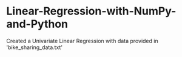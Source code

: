 # Linear-Regression-with-NumPy-and-Python

Created a Univariate Linear Regression with data provided in 'bike_sharing_data.txt'
